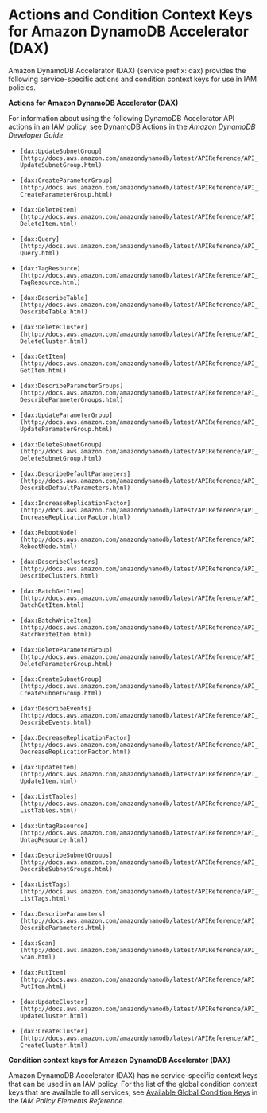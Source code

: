 # Actions and Condition Context Keys for Amazon DynamoDB Accelerator \(DAX\)<a name="list_dax"></a>

Amazon DynamoDB Accelerator \(DAX\) \(service prefix: dax\) provides the following service\-specific actions and condition context keys for use in IAM policies\.

**Actions for Amazon DynamoDB Accelerator \(DAX\)**

For information about using the following DynamoDB Accelerator API actions in an IAM policy, see [DynamoDB Actions](http://docs.aws.amazon.com/amazondynamodb/latest/developerguide/UsingIAMWithDDB.html#UsingWithActions) in the *Amazon DynamoDB Developer Guide*\.

+ `[dax:UpdateSubnetGroup](http://docs.aws.amazon.com/amazondynamodb/latest/APIReference/API_UpdateSubnetGroup.html)`

+ `[dax:CreateParameterGroup](http://docs.aws.amazon.com/amazondynamodb/latest/APIReference/API_CreateParameterGroup.html)`

+ `[dax:DeleteItem](http://docs.aws.amazon.com/amazondynamodb/latest/APIReference/API_DeleteItem.html)`

+ `[dax:Query](http://docs.aws.amazon.com/amazondynamodb/latest/APIReference/API_Query.html)`

+ `[dax:TagResource](http://docs.aws.amazon.com/amazondynamodb/latest/APIReference/API_TagResource.html)`

+ `[dax:DescribeTable](http://docs.aws.amazon.com/amazondynamodb/latest/APIReference/API_DescribeTable.html)`

+ `[dax:DeleteCluster](http://docs.aws.amazon.com/amazondynamodb/latest/APIReference/API_DeleteCluster.html)`

+ `[dax:GetItem](http://docs.aws.amazon.com/amazondynamodb/latest/APIReference/API_GetItem.html)`

+ `[dax:DescribeParameterGroups](http://docs.aws.amazon.com/amazondynamodb/latest/APIReference/API_DescribeParameterGroups.html)`

+ `[dax:UpdateParameterGroup](http://docs.aws.amazon.com/amazondynamodb/latest/APIReference/API_UpdateParameterGroup.html)`

+ `[dax:DeleteSubnetGroup](http://docs.aws.amazon.com/amazondynamodb/latest/APIReference/API_DeleteSubnetGroup.html)`

+ `[dax:DescribeDefaultParameters](http://docs.aws.amazon.com/amazondynamodb/latest/APIReference/API_DescribeDefaultParameters.html)`

+ `[dax:IncreaseReplicationFactor](http://docs.aws.amazon.com/amazondynamodb/latest/APIReference/API_IncreaseReplicationFactor.html)`

+ `[dax:RebootNode](http://docs.aws.amazon.com/amazondynamodb/latest/APIReference/API_RebootNode.html)`

+ `[dax:DescribeClusters](http://docs.aws.amazon.com/amazondynamodb/latest/APIReference/API_DescribeClusters.html)`

+ `[dax:BatchGetItem](http://docs.aws.amazon.com/amazondynamodb/latest/APIReference/API_BatchGetItem.html)`

+ `[dax:BatchWriteItem](http://docs.aws.amazon.com/amazondynamodb/latest/APIReference/API_BatchWriteItem.html)`

+ `[dax:DeleteParameterGroup](http://docs.aws.amazon.com/amazondynamodb/latest/APIReference/API_DeleteParameterGroup.html)`

+ `[dax:CreateSubnetGroup](http://docs.aws.amazon.com/amazondynamodb/latest/APIReference/API_CreateSubnetGroup.html)`

+ `[dax:DescribeEvents](http://docs.aws.amazon.com/amazondynamodb/latest/APIReference/API_DescribeEvents.html)`

+ `[dax:DecreaseReplicationFactor](http://docs.aws.amazon.com/amazondynamodb/latest/APIReference/API_DecreaseReplicationFactor.html)`

+ `[dax:UpdateItem](http://docs.aws.amazon.com/amazondynamodb/latest/APIReference/API_UpdateItem.html)`

+ `[dax:ListTables](http://docs.aws.amazon.com/amazondynamodb/latest/APIReference/API_ListTables.html)`

+ `[dax:UntagResource](http://docs.aws.amazon.com/amazondynamodb/latest/APIReference/API_UntagResource.html)`

+ `[dax:DescribeSubnetGroups](http://docs.aws.amazon.com/amazondynamodb/latest/APIReference/API_DescribeSubnetGroups.html)`

+ `[dax:ListTags](http://docs.aws.amazon.com/amazondynamodb/latest/APIReference/API_ListTags.html)`

+ `[dax:DescribeParameters](http://docs.aws.amazon.com/amazondynamodb/latest/APIReference/API_DescribeParameters.html)`

+ `[dax:Scan](http://docs.aws.amazon.com/amazondynamodb/latest/APIReference/API_Scan.html)`

+ `[dax:PutItem](http://docs.aws.amazon.com/amazondynamodb/latest/APIReference/API_PutItem.html)`

+ `[dax:UpdateCluster](http://docs.aws.amazon.com/amazondynamodb/latest/APIReference/API_UpdateCluster.html)`

+ `[dax:CreateCluster](http://docs.aws.amazon.com/amazondynamodb/latest/APIReference/API_CreateCluster.html)`

**Condition context keys for Amazon DynamoDB Accelerator \(DAX\)**

Amazon DynamoDB Accelerator \(DAX\) has no service\-specific context keys that can be used in an IAM policy\. For the list of the global condition context keys that are available to all services, see [Available Global Condition Keys](reference_policies_condition-keys.md#AvailableKeys) in the *IAM Policy Elements Reference*\.